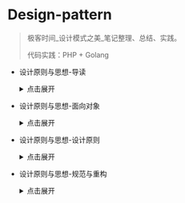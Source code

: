 # Design-pattern
>  极客时间\_设计模式之美\_笔记整理、总结、实践。
>
>  代码实践：PHP + Golang

- 设计原则与思想-导读

  <details>
  <summary>点击展开</summary>
  <pre>
  0001_设计模式-导读.md
  </pre>

- 设计原则与思想-面向对象

  <details>
  <summary>点击展开</summary>
  <pre>
  0002_面向对象-理论1.md
  0003_面向对象-理论2.md
  0004_面向对象-理论3.md
  0005_面向对象-理论4.md
  0006_面向对象-理论5.md
  0007_面向对象-理论6.md
  0008_面向对象_理论7.md
  0009_面向对象_实战1上.md
  0010_面向对象_实战1下.md
  0011_面向对象_实战2上.md
  0012_面向对象_实战2下.md
  </pre>

- 设计原则与思想-设计原则

  <details>
  <summary>点击展开</summary>
  <pre>
  0013_设计原则-理论1.md
  0014_设计原则-理论2.md
  0015_设计原则-理论3.md
  0016_设计原则-理论4.md
  0017_设计原则-理论5.md
  0018_设计原则-理论6.md
  0019_设计原则-理论7.md
  0020_设计原则-理论8.md
  0021_设计原则_实战1上.md
  0022_设计原则_实战1下.md
  0023_设计原则_实战2上.md
  0024_设计原则_实战2下.md
  </pre>

- 设计原则与思想-规范与重构

  <details>
  <summary>点击展开</summary>
  <pre>
  0025_规范与重构-理论1.md
  0026_规范与重构-理论2.md
  0027_规范与重构-理论3.md
  0028_规范与重构-理论4.md
  0029_规范与重构-理论5上.md
  0030_规范与重构-理论5中.md
  0031_规范与重构-理论5下.md
  0032_规范与重构_实战1上.md
  0033_规范与重构_实战1下.md
  0034_规范与重构_实战2上.md
  0035_规范与重构_实战2下.md
  </pre>

  

